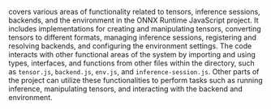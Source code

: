 covers various areas of functionality related to tensors, inference sessions, backends, and the environment in the ONNX Runtime JavaScript project. It includes implementations for creating and manipulating tensors, converting tensors to different formats, managing inference sessions, registering and resolving backends, and configuring the environment settings. The code interacts with other functional areas of the system by importing and using types, interfaces, and functions from other files within the directory, such as `tensor.js`, `backend.js`, `env.js`, and `inference-session.js`. Other parts of the project can utilize these functionalities to perform tasks such as running inference, manipulating tensors, and interacting with the backend and environment.